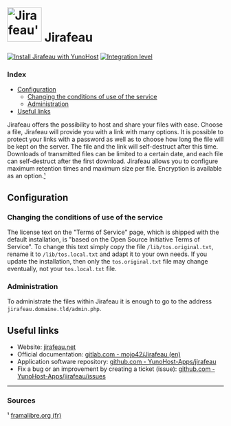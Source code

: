 # <img src="/images/Jirafeau_logo.jpg" width="80px" alt="Jirafeau's logo"> Jirafeau

[![Install Jirafeau with YunoHost](https://install-app.yunohost.org/install-with-yunohost.svg)](https://install-app.yunohost.org/?app=jirafeau) [![Integration level](https://dash.yunohost.org/integration/jirafeau.svg)](https://dash.yunohost.org/appci/app/jirafeau)

### Index

- [Configuration](#configuration)
  - [Changing the conditions of use of the service](#changing-the-conditions-of-use-of-the-service)
  - [Administration](#administration)
- [Useful links](#useful-links)

Jirafeau offers the possibility to host and share your files with ease. Choose a file, Jirafeau will provide you with a link with many options.
It is possible to protect your links with a password as well as to choose how long the file will be kept on the server. The file and the link will self-destruct after this time.
Downloads of transmitted files can be limited to a certain date, and each file can self-destruct after the first download.
Jirafeau allows you to configure maximum retention times and maximum size per file. Encryption is available as an option.[¹](#sources)

## Configuration

### Changing the conditions of use of the service

The license text on the "Terms of Service" page, which is shipped with the default installation, is "based on the Open Source Initiative Terms of Service".
To change this text simply copy the file `/lib/tos.original.txt`, rename it to `/lib/tos.local.txt` and adapt it to your own needs.
If you update the installation, then only the `tos.original.txt` file may change eventually, not your `tos.local.txt` file.

### Administration

To administrate the files within Jirafeau it is enough to go to the address `jirafeau.domaine.tld/admin.php`.

## Useful links

+ Website: [jirafeau.net](https://jirafeau.net/)
+ Official documentation: [gitlab.com - mojo42/Jirafeau (en)](https://gitlab.com/mojo42/Jirafeau)
+ Application software repository: [github.com - YunoHost-Apps/jirafeau](https://github.com/YunoHost-Apps/jirafeau_ynh)
+ Fix a bug or an improvement by creating a ticket (issue): [github.com - YunoHost-Apps/jirafeau/issues](https://github.com/YunoHost-Apps/jirafeau_ynh/issues)

------

### Sources

¹ [framalibre.org (fr)](https://framalibre.org/content/jirafeau)
